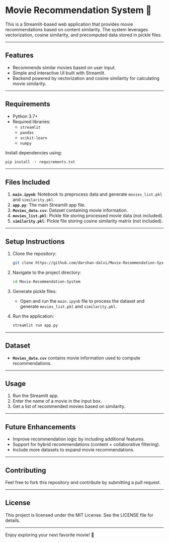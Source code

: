 # Movie Recommendation System 🎥

This is a Streamlit-based web application that provides movie recommendations based on content similarity. The system leverages vectorization, cosine similarity, and precomputed data stored in pickle files.

---

## **Features**
- Recommends similar movies based on user input.
- Simple and interactive UI built with Streamlit.
- Backend powered by vectorization and cosine similarity for calculating movie similarity.

---

## **Requirements**
- Python 3.7+
- Required libraries:
  - `streamlit`
  - `pandas`
  - `scikit-learn`
  - `numpy`

Install dependencies using:  
```bash
pip install -r requirements.txt
```

---

## **Files Included**
1. **`main.ipynb`**: Notebook to preprocess data and generate `movies_list.pkl` and `similarity.pkl`.
2. **`app.py`**: The main Streamlit app file.
3. **`Movies_data.csv`**: Dataset containing movie information.
4. **`movies_list.pkl`**: Pickle file storing processed movie data (not included).
5. **`similarity.pkl`**: Pickle file storing cosine similarity matrix (not included).

---

## **Setup Instructions**
1. Clone the repository:
   ```bash
   git clone https://github.com/darshan-dalvi/Movie-Recommendation-System.git
   ```
2. Navigate to the project directory:
   ```bash
   cd Movie-Recommendation-System
   ```
3. Generate pickle files:
   - Open and run the `main.ipynb` file to process the dataset and generate `movies_list.pkl` and `similarity.pkl`.

4. Run the application:
   ```bash
   streamlit run app.py
   ```

---

## **Dataset**
- **`Movies_data.csv`** contains movie information used to compute recommendations.

---

## **Usage**
1. Run the Streamlit app.
2. Enter the name of a movie in the input box.
3. Get a list of recommended movies based on similarity.

---

## **Future Enhancements**
- Improve recommendation logic by including additional features.
- Support for hybrid recommendations (content + collaborative filtering).
- Include more datasets to expand movie recommendations.

---

## **Contributing**
Feel free to fork this repository and contribute by submitting a pull request.

---

## **License**
This project is licensed under the MIT License. See the LICENSE file for details.

---

Enjoy exploring your next favorite movie! 🍿
